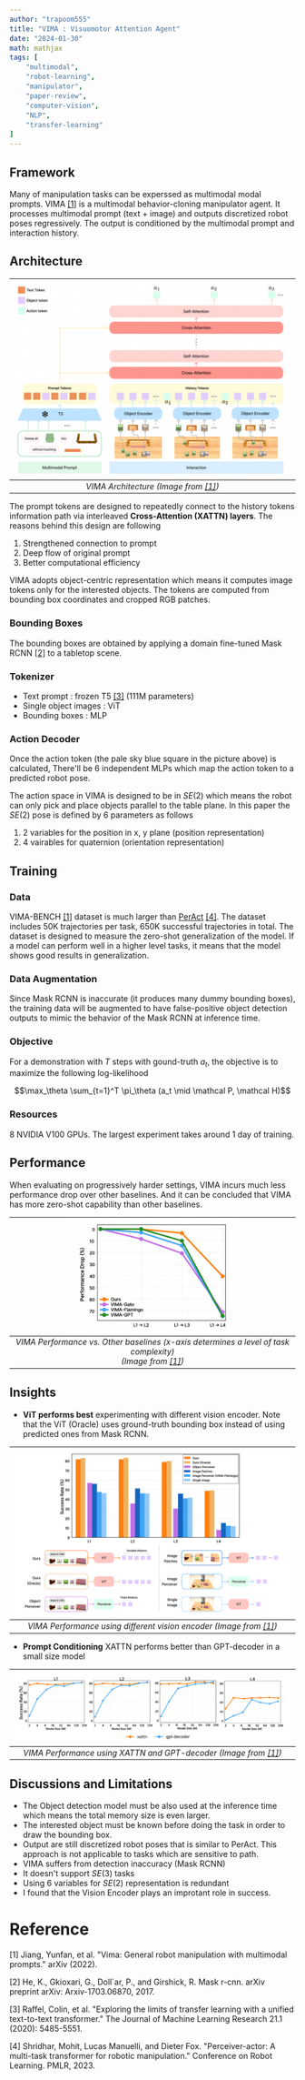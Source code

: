 ```yaml
---
author: "trapoom555"
title: "VIMA : Visuomotor Attention Agent"
date: "2024-01-30"
math: mathjax
tags: [
    "multimodal",
    "robot-learning",
    "manipulator",
    "paper-review",
    "computer-vision",
    "NLP",
    "transfer-learning"
]
---
```


## Framework

Many of manipulation tasks can be experssed as multimodal modal prompts. VIMA [[1]](#1) is a multimodal behavior-cloning manipulator agent. It processes multimodal prompt (text + image) and outputs discretized robot poses regressively. The output is conditioned by the multimodal prompt and interaction history.

## Architecture

| <img src="https://github.com/trapoom555/trapoom555-blog/blob/main/static/images/VIMA/architecture.png?raw=true" style= "display: block; margin-left: auto; margin-right: auto; width: 100%;"/>|
|:--:| 
| *VIMA Architecture (Image from [[1]](#1))* |

The prompt tokens are designed to repeatedly connect to the history tokens information path via interleaved **Cross-Attention (XATTN) layers**. The reasons behind this design are following
1. Strengthened connection to prompt
2. Deep flow of original prompt
3. Better computational efficiency


VIMA adopts object-centric representation which means it computes image tokens only for the interested objects. The tokens are computed from bounding box coordinates and cropped RGB patches.

### Bounding Boxes

The bounding boxes are obtained by applying a domain fine-tuned Mask RCNN [[2]](#2) to a tabletop scene.

### Tokenizer

- Text prompt : frozen T5 [[3]](#3) (111M parameters)
- Single object images : ViT
- Bounding boxes : MLP

### Action Decoder

Once the action token (the pale sky blue square in the picture above) is calculated, There'll be 6 independent MLPs which map the action token to a predicted robot pose.

The action space in VIMA is designed to be in $SE(2)$ which means the robot can only pick and place objects parallel to the table plane. In this paper the $SE(2)$ pose is defined by 6 parameters as follows

1. 2 variables for the position in x, y plane (position representation)
2. 4 vairables for quaternion (orientation representation)

## Training

### Data

VIMA-BENCH [[1]](#1) dataset is much larger than [PerAct](https://trapoom555.github.io/trapoom555-blog/posts/peract/) [[4]](#4). The dataset includes 50K trajectories per task, 650K successful trajectories in total. The dataset is designed to measure the zero-shot generalization of the model. If a model can perform well in a higher level tasks, it means that the model shows good results in generalization.

### Data Augmentation

Since Mask RCNN is inaccurate (it produces many dummy bounding boxes), the training data will be augmented to have false-positive object detection outputs to mimic the behavior of the Mask RCNN at inference time.

### Objective

For a demonstration with $T$ steps with gound-truth $a_t$, the objective is to maximize the following log-likelihood

$$\max_\theta \sum_{t=1}^T \pi_\theta (a_t \mid \mathcal P, \mathcal H)$$


### Resources

8 NVIDIA V100 GPUs. The largest experiment takes around 1 day of training.

## Performance

When evaluating on progressively harder settings, VIMA incurs much less performance drop over other baselines. And it can be concluded that VIMA has more zero-shot capability than other baselines.

| <img src="https://github.com/trapoom555/trapoom555-blog/blob/main/static/images/VIMA/performance.png?raw=true" style= "display: block; margin-left: auto; margin-right: auto; width: 60%;"/>|
|:--:| 
| *VIMA Performance vs. Other baselines (x-axis determines a level of task complexity) <br> (Image from [[1]](#1))* |

## Insights

- **ViT performs best** experimenting with different vision encoder. Note that the ViT (Oracle) uses ground-truth bounding box instead of using predicted ones from Mask RCNN.

| <img src="https://github.com/trapoom555/trapoom555-blog/blob/main/static/images/VIMA/performance_vision_encoder.png?raw=true" style= "display: block; margin-left: auto; margin-right: auto; width: 100%;"/>|
|:--:| 
| *VIMA Performance using different vision encoder (Image from [[1]](#1))* |

- **Prompt Conditioning** XATTN performs better than GPT-decoder in a small size model


| <img src="https://github.com/trapoom555/trapoom555-blog/blob/main/static/images/VIMA/performance_prompt_conditioning.png?raw=true" style= "display: block; margin-left: auto; margin-right: auto; width: 100%;"/>|
|:--:| 
| *VIMA Performance using XATTN and GPT-decoder (Image from [[1]](#1))* |

## Discussions and Limitations

- The Object detection model must be also used at the inference time which means the total memory size is even larger.
- The interested object must be known before doing the task in order to draw the bounding box.
- Output are still discretized robot poses that is similar to PerAct. This approach is not applicable to tasks which are sensitive to path.
- VIMA suffers from detection inaccuracy (Mask RCNN)
- It doesn't support $SE(3)$ tasks
- Using 6 variables for $SE(2)$ representation is redundant
- I found that the Vision Encoder plays an improtant role in success.

# Reference
<a id="1">[1]</a> 
Jiang, Yunfan, et al. "Vima: General robot manipulation with multimodal prompts." arXiv (2022).

<a id="2">[2]</a> 
He, K., Gkioxari, G., Doll´ar, P., and Girshick, R. Mask r-cnn. arXiv preprint arXiv: Arxiv-1703.06870, 2017.

<a id="3">[3]</a> 
Raffel, Colin, et al. "Exploring the limits of transfer learning with a unified text-to-text transformer." The Journal of Machine Learning Research 21.1 (2020): 5485-5551.

<a id="4">[4]</a> 
Shridhar, Mohit, Lucas Manuelli, and Dieter Fox. "Perceiver-actor: A multi-task transformer for robotic manipulation." Conference on Robot Learning. PMLR, 2023.
